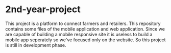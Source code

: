 # 2nd-year-project
This project is a platform to connect farmers and retailers.
This repository contains some files of the mobile application and web application.
Since we are capable of building a mobile responsive site it is useless to build a mobile app seperately so we've focused only on the website.
So this project is still in development phase.
